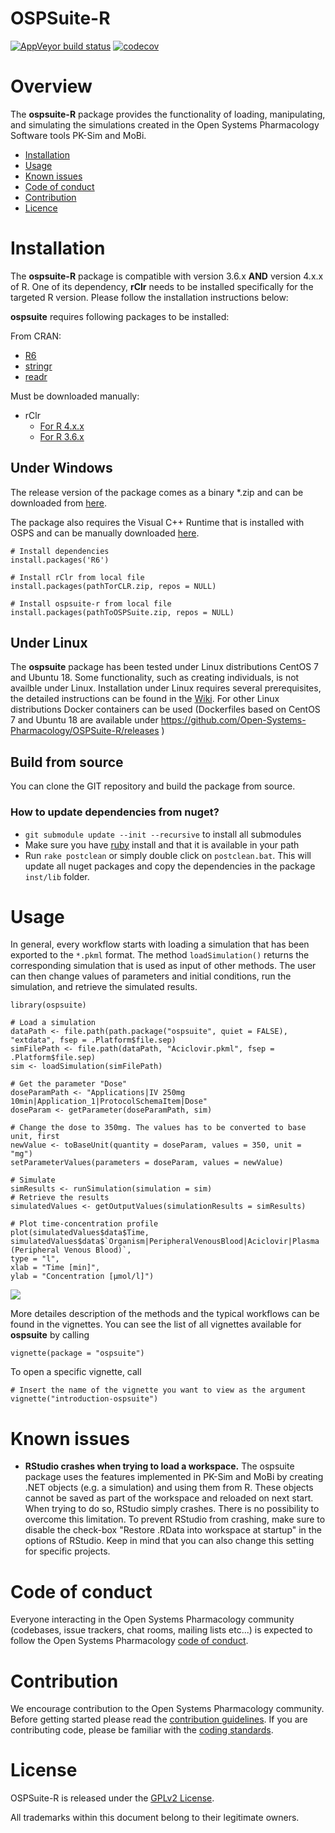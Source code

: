 # OSPSuite-R

  <!-- badges: start -->

[![AppVeyor build status](https://ci.appveyor.com/api/projects/status/github/Open-Systems-Pharmacology/OSPSuite-R?branch=develop&svg=true)](https://ci.appveyor.com/project/open-systems-pharmacology-ci/ospsuite-r)
[![codecov](https://codecov.io/gh/Open-Systems-Pharmacology/OSPSuite-R/branch/develop/graph/badge.svg)](https://codecov.io/gh/Open-Systems-Pharmacology/OSPSuite-R)

  <!-- badges: end -->

# Overview
The **ospsuite-R** package provides the functionality of loading, manipulating, and simulating the simulations created in the Open Systems Pharmacology Software tools PK-Sim and MoBi.

- [Installation](#installation)
- [Usage](#usage)
- [Known issues](#known-issues)
- [Code of conduct](#code-of-conduct)
- [Contribution](#contribution)
- [Licence](#licence)

# Installation

The **ospsuite-R** package is compatible with version 3.6.x **AND** version 4.x.x of R. One of its dependency, **rClr** needs to be installed specifically for the targeted R version. Please follow the installation instructions below:


**ospsuite** requires following packages to be installed:

From CRAN:
- [R6](https://github.com/r-lib/R6)
- [stringr](https://cran.r-project.org/web/packages/stringr/)
- [readr](https://cran.r-project.org/web/packages/readr/index.html)

Must be downloaded manually:
- rClr
  - [For R 4.x.x](https://github.com/Open-Systems-Pharmacology/rClr/releases/download/v0.9.1/rClr_0.9.1.zip)
  - [For R 3.6.x](https://github.com/Open-Systems-Pharmacology/rClr/releases/download/v0.9.1-R3/rClr_0.9.1.zip)



## Under Windows
The release version of the package comes as a binary *.zip and can be downloaded from [here](https://github.com/Open-Systems-Pharmacology/OSPSuite-R/releases).

The package also requires the Visual C++ Runtime that is installed with OSPS and can be manually downloaded [here](https://aka.ms/vs/16/release/vc_redist.x64.exe).

```
# Install dependencies
install.packages('R6')

# Install rClr from local file 
install.packages(pathTorCLR.zip, repos = NULL)

# Install ospsuite-r from local file
install.packages(pathToOSPSuite.zip, repos = NULL)
```

## Under Linux
The **ospsuite** package has been tested under Linux distributions CentOS 7 and Ubuntu 18. Some functionality, such as creating individuals, is not availble under Linux. Installation under Linux requires several prerequisites, the detailed instructions can be found in the [Wiki](https://github.com/Open-Systems-Pharmacology/OSPSuite-R/wiki/Setup-ospsuite-R-on-Ubuntu).
For other Linux distributions Docker containers can be used (Dockerfiles based on CentOS 7 and Ubuntu 18 are available under https://github.com/Open-Systems-Pharmacology/OSPSuite-R/releases )

## Build from source
You can clone the GIT repository and build the package from source.

### How to update dependencies from nuget?
- `git submodule update --init --recursive` to install all submodules
- Make sure you have [ruby](https://www.ruby-lang.org/de/downloads/) install and that it is available in your path
- Run `rake postclean` or simply double click on `postclean.bat`. This will update all nuget packages and copy the dependencies in the package `inst/lib` folder.

# Usage
In general, every workflow starts with loading a simulation that has been exported to the `*.pkml` format. The method `loadSimulation()`  returns the corresponding simulation that is used as input of other methods. The user can then change values of parameters and initial conditions, run the simulation, and retrieve the simulated results.

```{r loadSim}
library(ospsuite)

# Load a simulation
dataPath <- file.path(path.package("ospsuite", quiet = FALSE), "extdata", fsep = .Platform$file.sep)
simFilePath <- file.path(dataPath, "Aciclovir.pkml", fsep = .Platform$file.sep)
sim <- loadSimulation(simFilePath)

# Get the parameter "Dose"
doseParamPath <- "Applications|IV 250mg 10min|Application_1|ProtocolSchemaItem|Dose"
doseParam <- getParameter(doseParamPath, sim)

# Change the dose to 350mg. The values has to be converted to base unit, first
newValue <- toBaseUnit(quantity = doseParam, values = 350, unit = "mg")
setParameterValues(parameters = doseParam, values = newValue)

# Simulate
simResults <- runSimulation(simulation = sim)
# Retrieve the results
simulatedValues <- getOutputValues(simulationResults = simResults)

# Plot time-concentration profile
plot(simulatedValues$data$Time, simulatedValues$data$`Organism|PeripheralVenousBlood|Aciclovir|Plasma (Peripheral Venous Blood)`,
type = "l",
xlab = "Time [min]",
ylab = "Concentration [µmol/l]")
```
![](man/figures/README-example-1.png)<!-- -->

More detailes description of the methods and the typical workflows can be found in the vignettes. You can see the list of all vignettes available for **ospsuite** by calling

```
vignette(package = "ospsuite")
```

To open a specific vignette, call

```
# Insert the name of the vignette you want to view as the argument
vignette("introduction-ospsuite")
```

# Known issues

- **RStudio crashes when trying to load a workspace.** The ospsuite package uses the features implemented in PK-Sim and MoBi by creating .NET objects (e.g. a simulation) and using them from R. These objects cannot be saved as part of the workspace and reloaded on next start. When trying to do so, RStudio simply crashes. There is no possibility to overcome this limitation. To prevent RStudio from crashing, make sure to disable the check-box "Restore .RData into workspace at startup" in the options of RStudio. Keep in mind that you can also change this setting for specific projects.

# Code of conduct

Everyone interacting in the Open Systems Pharmacology community (codebases, issue trackers, chat rooms, mailing lists etc...) is expected to follow the Open Systems Pharmacology [code of conduct](https://github.com/Open-Systems-Pharmacology/Suite/blob/master/CODE_OF_CONDUCT.md).

# Contribution

We encourage contribution to the Open Systems Pharmacology community. Before getting started please read the [contribution guidelines](https://github.com/Open-Systems-Pharmacology/Suite/blob/master/CONTRIBUTING.md). If you are contributing code, please be familiar with the [coding standards](https://github.com/Open-Systems-Pharmacology/Suite/blob/master/CODING_STANDARDS_R.md).

# License

OSPSuite-R is released under the [GPLv2 License](LICENSE).

All trademarks within this document belong to their legitimate owners.
